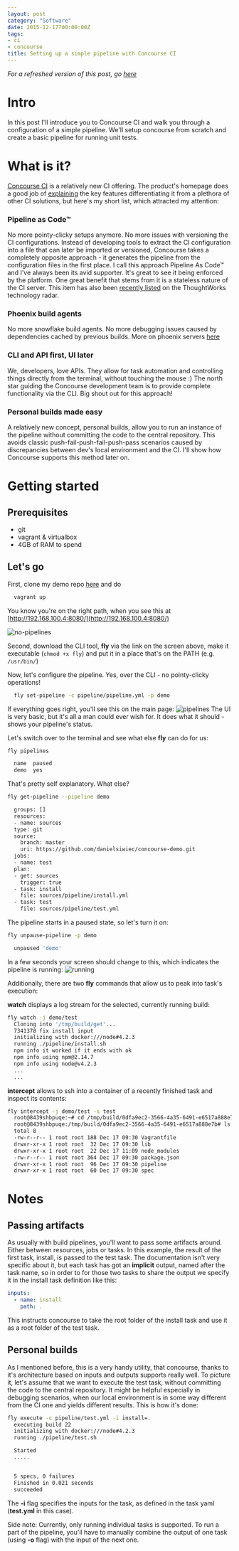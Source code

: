 ```yaml
---
layout: post
category: "Software"
date: 2015-12-17T00:00:00Z
tags:
- ci
- concourse
title: Setting up a simple pipeline with Concourse CI
---
```


*For a refreshed version of this post, go [here](/2016/05/05/setting-up-a-simple-pipeline-with-concourse-ci-redux/)*

# Intro
In this post I'll introduce you to Concourse CI and walk you through a configuration of a simple pipeline. We'll setup concourse from scratch and create a basic pipeline for running unit tests.

# What is it?
[Concourse CI](http://concourse.ci) is a relatively new CI offering. The product's homepage does a good job of [explaining](http://concourse.ci/concourse-vs.html) the key features differentiating it from a plethora of other CI solutions, but here's my short list, which attracted my attention:

### Pipeline as Code™
No more pointy-clicky setups anymore. No more issues with versioning the CI configurations. Instead of developing tools to extract the CI configuration into a file that can later be imported or versioned, Concourse takes a completely opposite approach - it generates the pipeline from the configuration files in the first place. I call this approach Pipeline As Code™ and I've always been its avid supporter. It's great to see it being enforced by the platform. One great benefit that stems from it is a stateless nature of the CI server.
This item has also been [recently listed](https://www.thoughtworks.com/radar/techniques/programming-in-your-ci-cd-tool) on the ThoughtWorks technology radar.

### Phoenix build agents
No more snowflake build agents. No more debugging issues caused by dependencies cached by previous builds. More on phoenix servers [here](http://martinfowler.com/bliki/PhoenixServer.html)


### CLI and API first, UI later
We, developers, love APIs. They allow for task automation and controlling things directly from the terminal, without touching the mouse :)
The north star guiding the Concourse development team is to provide complete functionality via the CLI. Big shout out for this approach!

### Personal builds made easy
A relatively new concept, personal builds, allow you to run an instance of the pipeline without committing the code to the central repository. This avoids classic push-fail-push-fail-push-pass scenarios caused by discrepancies between dev's local environment and the CI. I'll show how Concourse supports this method later on.

# Getting started

## Prerequisites

- git
- vagrant & virtualbox
- 4GB of RAM to spend

## Let's go

First, clone my demo repo [here](https://github.com/danielsiwiec/concourse-demo) and do
```bash
  vagrant up
```
You know you're on the right path, when you see this at [http://192.168.100.4:8080/](http://192.168.100.4:8080/)

![no-pipelines](no-pipelines.png)


Second, download the CLI tool, **fly** via the link on the screen above, make it executable (```chmod +x fly```) and put it in a place that's on the PATH (e.g. ```/usr/bin/```)

Now, let's configure the pipeline. Yes, over the CLI - no pointy-clicky operations!
```bash
  fly set-pipeline -c pipeline/pipeline.yml -p demo
```

If everything goes right, you'll see this on the main page:
![pipelines](pipeline.png)
The UI is very basic, but it's all a man could ever wish for. It does what it should - shows your pipeline's status.

Let's switch over to the terminal and see what else **fly** can do for us:

```bash
fly pipelines

  name  paused
  demo  yes
```

That's pretty self explanatory. What else?

```bash
fly get-pipeline --pipeline demo

  groups: []
  resources:
  - name: sources
  type: git
  source:
    branch: master
    uri: https://github.com/danielsiwiec/concourse-demo.git
  jobs:
  - name: test
  plan:
  - get: sources
    trigger: true
  - task: install
    file: sources/pipeline/install.yml
  - task: test
    file: sources/pipeline/test.yml
```

The pipeline starts in a paused state, so let's turn it on:

```bash
fly unpause-pipeline -p demo

  unpaused 'demo'
```

In a few seconds your screen should change to this, which indicates the pipeline is running:
![running](pipeline-running.png)

Additionally, there are two **fly** commands that allow us to peak into task's execution:

**watch** displays a log stream for the selected, currently running build:

```bash
fly watch -j demo/test
  Cloning into '/tmp/build/get'...
  7341378 fix install input
  initializing with docker:///node#4.2.3
  running ./pipeline/install.sh
  npm info it worked if it ends with ok
  npm info using npm@2.14.7
  npm info using node@v4.2.3
  ...
  ...
```

**intercept** allows to ssh into a container of a recently finished task and inspect its contents:

```bash
fly intercept -j demo/test -s test
  root@8439shbpuqe:~# cd /tmp/build/0dfa9ec2-3566-4a35-6491-e6517a888e7b/
  root@8439shbpuqe:/tmp/build/0dfa9ec2-3566-4a35-6491-e6517a888e7b# ls -l
  total 8
  -rw-r--r-- 1 root root 188 Dec 17 09:30 Vagrantfile
  drwxr-xr-x 1 root root  32 Dec 17 09:30 lib
  drwxr-xr-x 1 root root  22 Dec 17 11:09 node_modules
  -rw-r--r-- 1 root root 364 Dec 17 09:30 package.json
  drwxr-xr-x 1 root root  96 Dec 17 09:30 pipeline
  drwxr-xr-x 1 root root  60 Dec 17 09:30 spec
```

# Notes

## Passing artifacts

As usually with build pipelines, you'll want to pass some artifacts around. Either between resources, jobs or tasks. In this example, the result of the first task, install, is passed to the test task. The documentation isn't very specific about it, but each task has got an **implicit** output, named after the task name, so in order to for those two tasks to share the output we specify it in the install task definition like this:

```yaml
inputs:
  - name: install
    path: .
```

This instructs concourse to take the root folder of the install task and use it as a root folder of the test task.

## Personal builds

As I mentioned before, this is a very handy utility, that concourse, thanks to it's architecture based on inputs and outputs supports really well. To picture it, let's assume that we want to execute the test task, without committing the code to the central repository. It might be helpful especially in debugging scenarios, when our local environment is in some way different from the CI one and yields different results. This is how it's done:

```bash
fly execute -c pipeline/test.yml -i install=.
  executing build 22
  initializing with docker:///node#4.2.3
  running ./pipeline/test.sh

  Started
  .....


  5 specs, 0 failures
  Finished in 0.021 seconds
  succeeded
```
The **-i** flag specifies the inputs for the task, as defined in the task yaml (**test.yml** in this case).

Side note: Currently, only running individual tasks is supported. To run a part of the pipeline, you'll have to manually combine the output of one task (using **-o** flag) with the input of the next one.
